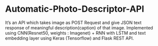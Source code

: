 # Automatic-Photo-Descriptor-API
It’s an API which takes image as POST Request and give JSON text response of meaningful description(caption) of that image. Implemented using CNN(Resnet50, weights : Imagenet) + RNN with LSTM and text embedding layer using Keras (Tensorflow) and Flask REST API. 
